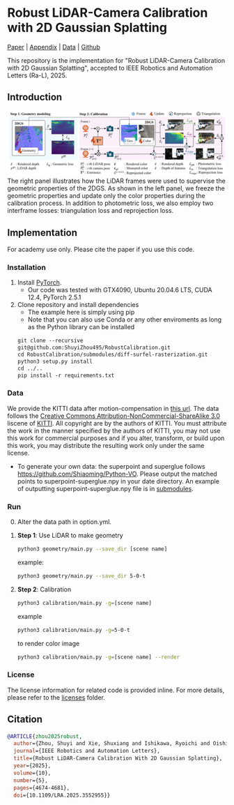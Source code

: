 # Robust LiDAR-Camera Calibration with 2D Gaussian Splatting 
[Paper](https://ieeexplore.ieee.org/document/10933576) | [Appendix](assets/appendix.pdf) | [Data](https://www.cvl.iis.u-tokyo.ac.jp/~zhoushuyi495/dataset/robust-k.zip) | [Github](https://github.com/ShuyiZhou495/RobustCalibration)

This repository is the implementation for "Robust LiDAR-Camera Calibration with 2D Gaussian Splatting", accepted to IEEE Robotics and Automation Letters (Ra-L), 2025.
## Introduction
![Workflow](assets/workflow.png)
The right panel illustrates how the LiDAR frames were used to supervise the geometric properties of the 2DGS. As shown in the left panel, we freeze the geometric properties and update only the color properties during the calibration process. In addition to photometric loss, we also employ two interframe losses: triangulation loss and reprojection loss.

## Implementation
For academy use only. Please cite the paper if you use this code.
### Installation
1. Install [PyTorch](https://pytorch.org/get-started/locally/).
    - Our code was tested with GTX4090, Ubuntu 20.04.6 LTS, CUDA 12.4, PyTorch 2.5.1
2. Clone repository and install dependencies
    - The example here is simply using pip
    - Note that you can also use Conda or any other enviroments as long as the Python library can be installed
    ```
    git clone --recursive git@github.com:ShuyiZhou495/RobustCalibration.git
    cd RobustCalibration/submodules/diff-surfel-rasterization.git
    python3 setup.py install
    cd ../..
    pip install -r requirements.txt
    ```
### Data
We provide the KITTI data after motion-compensation in [this url](https://www.cvl.iis.u-tokyo.ac.jp/~zhoushuyi495/dataset/robust-k.zip). The data follows the [Creative Commons Attribution-NonCommercial-ShareAlike 3.0](https://creativecommons.org/licenses/by-nc-sa/3.0/) liscene of [KITTI](https://www.cvlibs.net/datasets/kitti/eval_odometry.php). All copyright are by the authors of KITTI. You must attribute the work in the manner specified by the authors of KITTI, you may not use this work for commercial purposes and if you alter, transform, or build upon this work, you may distribute the resulting work only under the same license.

- To generate your own data: the superpoint and superglue follows https://github.com/Shiaoming/Python-VO. Please output the matched points to superpoint-superglue.npy in your date directory. An example of outputting superpoint-superglue.npy file is in [submodules](./submodules/Python-VO/).

### Run
0. Alter the data path in option.yml.
1. **Step 1**: Use LiDAR to make geometry
    ```bash
    python3 geometry/main.py --save_dir [scene name] 
    ```
    example:
    ```bash
    python3 geometry/main.py --save_dir 5-0-t
    ```

2. **Step 2**: Calibration
    ```bash
    python3 calibration/main.py -g=[scene name]
    ```
    example
    ```bash
    python3 calibration/main.py -g=5-0-t
    ```
    to render color image
    ```bash
    python3 calibration/main.py -g=[scene name] --render
    ```
### License
The license information for related code is provided inline. For more details, please refer to the [licenses](licenses/) folder.
## Citation
```bibtex
@ARTICLE{zhou2025robust,
  author={Zhou, Shuyi and Xie, Shuxiang and Ishikawa, Ryoichi and Oishi, Takeshi},
  journal={IEEE Robotics and Automation Letters}, 
  title={Robust LiDAR-Camera Calibration With 2D Gaussian Splatting}, 
  year={2025},
  volume={10},
  number={5},
  pages={4674-4681},
  doi={10.1109/LRA.2025.3552955}}
```
